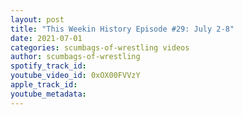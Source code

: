 ```yaml
---
layout: post
title: "This Weekin History Episode #29: July 2-8"
date: 2021-07-01
categories: scumbags-of-wrestling videos
author: scumbags-of-wrestling
spotify_track_id: 
youtube_video_id: 0xOX00FVVzY
apple_track_id: 
youtube_metadata: 
---
```


